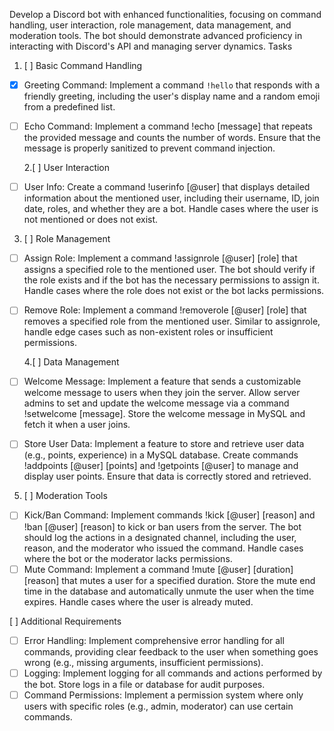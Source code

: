 <!-- TODO is based on rubric -->

Develop a Discord bot with enhanced functionalities, focusing on command handling, user
interaction, role management, data management, and moderation tools. The bot should
demonstrate advanced proficiency in interacting with Discord's API and managing server
dynamics.
Tasks

1. [ ] Basic Command Handling

- [x] Greeting Command: Implement a command `!hello` that responds with a
      friendly greeting, including the user's display name and a random emoji from a
      predefined list.
- [ ] Echo Command: Implement a command !echo [message] that repeats the
      provided message and counts the number of words. Ensure that the message is
      properly sanitized to prevent command injection.

  2.[ ] User Interaction

- [ ] User Info: Create a command !userinfo [@user] that displays detailed
      information about the mentioned user, including their username, ID, join date,
      roles, and whether they are a bot. Handle cases where the user is not mentioned
      or does not exist.

3. [ ] Role Management

- [ ] Assign Role: Implement a command !assignrole [@user] [role] that
      assigns a specified role to the mentioned user. The bot should verify if the role
      exists and if the bot has the necessary permissions to assign it. Handle cases
      where the role does not exist or the bot lacks permissions.
- [ ] Remove Role: Implement a command !removerole [@user] [role] that
      removes a specified role from the mentioned user. Similar to assignrole,
      handle edge cases such as non-existent roles or insufficient permissions.

  4.[ ] Data Management

- [ ] Welcome Message: Implement a feature that sends a customizable welcome
      message to users when they join the server. Allow server admins to set and
      update the welcome message via a command !setwelcome [message].
      Store the welcome message in MySQL and fetch it when a user joins.

- [ ] Store User Data: Implement a feature to store and retrieve user data (e.g.,
      points, experience) in a MySQL database. Create commands !addpoints
      [@user] [points] and !getpoints [@user] to manage and display user
      points. Ensure that data is correctly stored and retrieved.

5. [ ] Moderation Tools

- [ ] Kick/Ban Command: Implement commands !kick [@user] [reason] and
      !ban [@user] [reason] to kick or ban users from the server. The bot should
      log the actions in a designated channel, including the user, reason, and the
      moderator who issued the command. Handle cases where the bot or the
      moderator lacks permissions.
- [ ] Mute Command: Implement a command !mute [@user] [duration]
      [reason] that mutes a user for a specified duration. Store the mute end time in
      the database and automatically unmute the user when the time expires. Handle
      cases where the user is already muted.

[ ] Additional Requirements

- [ ] Error Handling: Implement comprehensive error handling for all commands, providing
      clear feedback to the user when something goes wrong (e.g., missing arguments,
      insufficient permissions).
- [ ] Logging: Implement logging for all commands and actions performed by the bot. Store
      logs in a file or database for audit purposes.
- [ ] Command Permissions: Implement a permission system where only users with specific
      roles (e.g., admin, moderator) can use certain commands.
